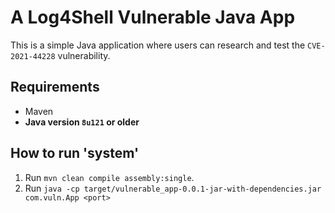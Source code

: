 # A Log4Shell Vulnerable Java App

This is a simple Java application where users can research and test the `CVE-2021-44228` vulnerability.

## Requirements
- Maven
- **Java version `8u121` or older**

## How to run '**system**'
1. Run `mvn clean compile assembly:single`.
2. Run `java -cp target/vulnerable_app-0.0.1-jar-with-dependencies.jar com.vuln.App <port>`